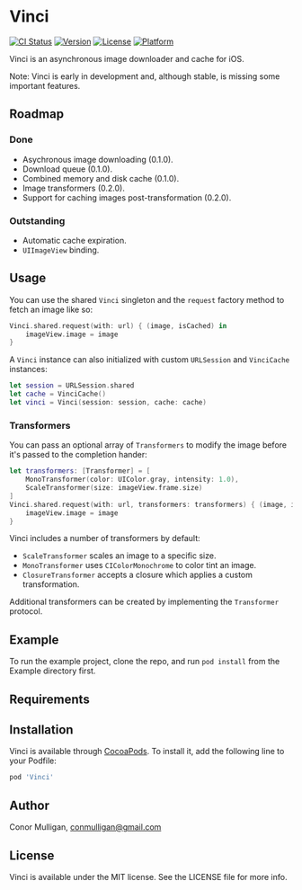 # Vinci

[![CI Status](https://img.shields.io/travis/conmulligan/Vinci.svg?style=flat)](https://travis-ci.org/conmulligan/Vinci)
[![Version](https://img.shields.io/cocoapods/v/Vinci.svg?style=flat)](https://cocoapods.org/pods/Vinci)
[![License](https://img.shields.io/cocoapods/l/Vinci.svg?style=flat)](https://cocoapods.org/pods/Vinci)
[![Platform](https://img.shields.io/cocoapods/p/Vinci.svg?style=flat)](https://cocoapods.org/pods/Vinci)

Vinci is an asynchronous image downloader and cache for iOS.

Note: Vinci is early in development and, although stable, is missing some important features.

## Roadmap

### Done
- Asychronous image downloading (0.1.0).
- Download queue (0.1.0).
- Combined memory and disk cache (0.1.0).
- Image transformers (0.2.0).
- Support for caching images post-transformation (0.2.0).

### Outstanding
- Automatic cache expiration.
- `UIImageView` binding.

## Usage

You can use the shared `Vinci` singleton and the `request` factory method to fetch an image like so:

```swift
Vinci.shared.request(with: url) { (image, isCached) in
    imageView.image = image
}
```

A `Vinci` instance can also initialized with custom `URLSession` and `VinciCache` instances:

```swift
let session = URLSession.shared
let cache = VinciCache()
let vinci = Vinci(session: session, cache: cache)
```

### Transformers

You can pass an optional array of `Transformers` to modify the image before it's passed to the completion hander:

```swift
let transformers: [Transformer] = [
    MonoTransformer(color: UIColor.gray, intensity: 1.0),
    ScaleTransformer(size: imageView.frame.size)
]
Vinci.shared.request(with: url, transformers: transformers) { (image, isCached) in
    imageView.image = image
}
```
Vinci includes a number of transformers by default:

* `ScaleTransformer` scales an image to a specific size.
* `MonoTransformer` uses `CIColorMonochrome` to color tint an image.
* `ClosureTransformer` accepts a closure which applies a custom transformation.

Additional transformers can be created by implementing the `Transformer` protocol.

## Example

To run the example project, clone the repo, and run `pod install` from the Example directory first.

## Requirements

## Installation

Vinci is available through [CocoaPods](https://cocoapods.org). To install it, add the following line to your Podfile:

```ruby
pod 'Vinci'
```

## Author

Conor Mulligan, conmulligan@gmail.com

## License

Vinci is available under the MIT license. See the LICENSE file for more info.
